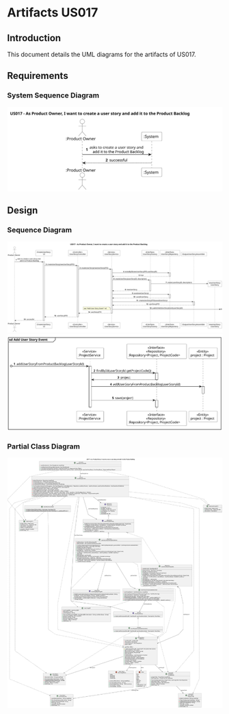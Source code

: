 # Artifacts US017

## Introduction
This document details the UML diagrams for the artifacts of US017.

## Requirements
### System Sequence Diagram
![System Sequence Diagram](system_sequence_diagram/us017-ssd.svg)

## Design
### Sequence Diagram
![Sequence Diagram](sequence_diagram/us017-sd.svg)
![Sequence Diagram - Add User Story Event](sequence_diagram/us017-sd_ref.svg)

### Partial Class Diagram
![Class Diagram](class_diagram/us017-cd.svg)
